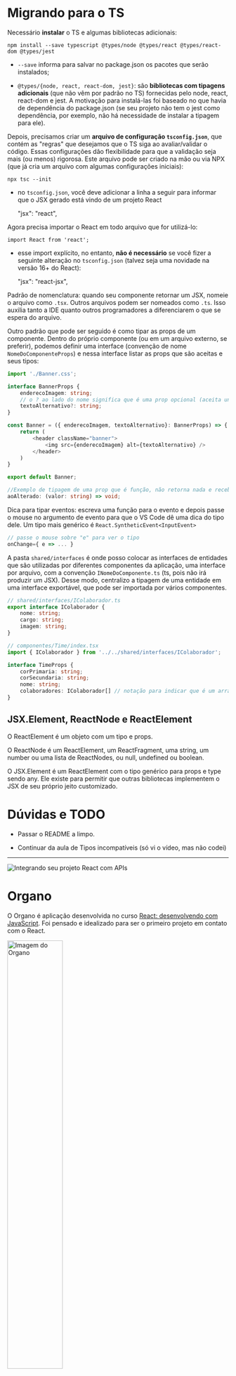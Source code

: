 # Migrando para o TS

Necessário **instalar** o TS e algumas bibliotecas adicionais:

    npm install --save typescript @types/node @types/react @types/react-dom @types/jest

- `--save` informa para salvar no package.json os pacotes que serão instalados;

- `@types/{node, react, react-dom, jest}`: são **bibliotecas com tipagens adicionais** (que não vêm por padrão no TS) fornecidas pelo node, react, react-dom e jest. A motivação para instalá-las foi baseado no que havia de dependência do package.json (se seu projeto não tem o jest como dependência, por exemplo, não há necessidade de instalar a tipagem para ele).

Depois, precisamos criar um **arquivo de configuração `tsconfig.json`**, que contém as "regras" que desejamos que o TS siga ao avaliar/validar o código. Essas configurações dão flexibilidade para que a validação seja mais (ou menos) rigorosa. Este arquivo pode ser criado na mão ou via NPX (que já cria um arquivo com algumas configurações iniciais):

    npx tsc --init

- no `tsconfig.json`, você deve adicionar a linha a seguir para informar que o JSX gerado está vindo de um projeto React

    "jsx": "react", 

Agora precisa importar o React em todo arquivo que for utilizá-lo:

    import React from 'react';

- esse import explícito, no entanto, **não é necessário** se você fizer a seguinte alteração no `tsconfig.json` (talvez seja uma novidade na versão 16+ do React):


    "jsx": "react-jsx",


Padrão de nomenclatura: quando seu componente retornar um JSX, nomeie o arquivo como `.tsx`. Outros arquivos podem ser nomeados como `.ts`. Isso auxilia tanto a IDE quanto outros programadores a diferenciarem o que se espera do arquivo.

Outro padrão que pode ser seguido é como tipar as props de um componente. Dentro do próprio componente (ou em um arquivo externo, se preferir), podemos definir uma interface (convenção de nome `NomeDoComponenteProps`) e nessa interface listar as props que são aceitas e seus tipos:

```ts
import './Banner.css';

interface BannerProps {
    enderecoImagem: string;
    // o ? ao lado do nome significa que é uma prop opcional (aceita undefined)
    textoAlternativo?: string;
}

const Banner = ({ enderecoImagem, textoAlternativo}: BannerProps) => {
    return (
        <header className="banner">
            <img src={enderecoImagem} alt={textoAlternativo} />
        </header>
    )
}

export default Banner;
```

```ts
//Exemplo de tipagem de uma prop que é função, não retorna nada e recebe como parâmetro uma string:
aoAlterado: (valor: string) => void;
```

Dica para tipar eventos: escreva uma função para o evento e depois passe o mouse no argumento de evento para que o VS Code dê uma dica do tipo dele. Um tipo mais genérico é `React.SyntheticEvent<InputEvent>`

```ts
// passe o mouse sobre "e" para ver o tipo
onChange={ e => ... }
```

A pasta `shared/interfaces` é onde posso colocar as interfaces de entidades que são utilizadas por diferentes componentes da aplicação, uma interface por arquivo, com a convenção `INomeDoComponente.ts` (ts, pois não irá produzir um JSX). Desse modo, centralizo a tipagem de uma entidade em uma interface exportável, que pode ser importada por vários componentes.

```ts
// shared/interfaces/IColaborador.ts
export interface IColaborador {
    nome: string;
    cargo: string;
    imagem: string;
}

// componentes/Time/index.tsx
import { IColaborador } from '../../shared/interfaces/IColaborador';

interface TimeProps {
    corPrimaria: string;
    corSecundaria: string;
    nome: string;
    colaboradores: IColaborador[] // notação para indicar que é um array
}
```

## JSX.Element, ReactNode e ReactElement
O ReactElement é um objeto com um tipo e props.

O ReactNode é um ReactElement, um ReactFragment, uma string, um number ou uma lista de ReactNodes, ou null, undefined ou boolean.

O JSX.Element é um ReactElement com o tipo genérico para props e type sendo any. Ele existe para permitir que outras bibliotecas implementem o JSX de seu próprio jeito customizado.

# Dúvidas e TODO

- Passar o README a limpo.

- Continuar da aula de Tipos incompatíveis (só vi o vídeo, mas não codei)



---

![Integrando seu projeto React com APIs](thumbnail.png)

# Organo

O Organo é aplicação desenvolvida no curso <a href="https://cursos.alura.com.br/course/react-desenvolvendo-javascript" target="_blank">React: desenvolvendo com JavaScript</a>. 
Foi pensado e idealizado para ser o primeiro projeto em contato com o React.

<img src="screencapture.png" alt="Imagem do Organo" width="50%">


## 🔨 Funcionalidades do projeto

Você pode passear <a href="https://cursos.alura.com.br/course/react-desenvolvendo-javascript" target="_blank">no figma</a> para entender a arte conceitual do projeto.

## ✔️ Técnicas e tecnologias utilizadas

Se liga nessa lista de tudo que usaremos nessa formação:

- `React`
- `React Hooks`
- `TypeScript`

E muito mais!

## 🛠️ Abrir e rodar o projeto

Para abrir e rodar o projeto, execute `npm i` para instalar as dependências e `npm start` para inicar o projeto.

Depois, acesse <a href="http://localhost:3000/">http://localhost:3000/</a> no seu navegador.

